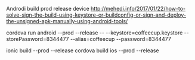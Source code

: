 Androdi build prod release device
http://mehedi.info/2017/01/22/how-to-solve-sign-the-build-using-keystore-or-buildconfig-or-sign-and-deploy-the-unsigned-apk-manually-using-android-tools/


cordova run android --prod --release -- --keystore=coffeecup.keystore --storePassword=8344477 --alias=coffeecup --password=8344477




ionic build --prod --release
cordova build ios --prod --release
